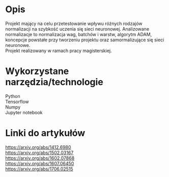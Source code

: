 # Opis
Projekt mający na celu przetestowanie wpływu różnych rodzajów normalizacji na szybkość uczenia się sieci neuronowej. 
Analizowane normalizacje to normalizacja wag, batchów i warstw, algorytm ADAM, koncepcje powstałe przy tworzeniu projektu oraz samormalizujące się sieci neuronowe. <br>
Projekt realizowany w ramach pracy magisterskiej.
# Wykorzystane narzędzia/technologie
Python<br>
Tensorflow<br>
Numpy<br>
Jupyter notebook<br>
# Linki do artykułów
https://arxiv.org/abs/1412.6980 <br>
https://arxiv.org/abs/1502.03167 <br>
https://arxiv.org/abs/1602.07868 <br> 
https://arxiv.org/abs/1607.06450 <br> 
https://arxiv.org/abs/1706.02515 <br>
